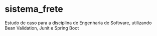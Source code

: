 # sistema_frete

Estudo de caso para a disciplina de Engenharia de Software, utilizando Bean Validation, Junit e Spring Boot
